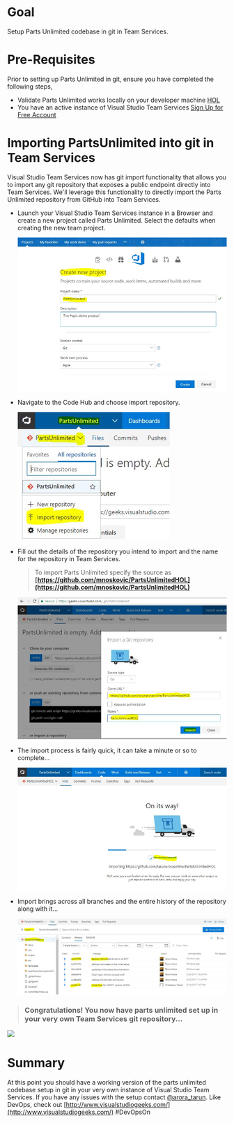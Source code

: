 # Goal
Setup Parts Unlimited codebase in git in Team Services.

# Pre-Requisites
Prior to setting up Parts Unlimited in git, ensure you have completed the following steps, 
+ Validate Parts Unlimited works locally on your developer machine [HOL](https://github.com/tarunaroraonline/PartsUnlimitedHOL/blob/master/docs/01_HOL_PartsUnlimited_PreReq-WorkingEnvironment/README.md)
+ You have an active instance of Visual Studio Team Services [Sign Up for Free Account](https://www.visualstudio.com/team-services/)

# Importing PartsUnlimited into git in Team Services
Visual Studio Team Services now has git import functionality that allows you to import any git repository that exposes a public endpoint directly into Team Services. We'll leverage this functionality to directly import the Parts Unlimited repository from GitHub into Team Services. 
+  Launch your Visual Studio Team Services instance in a Browser and create a new project called Parts Unlimited. Select the defaults when creating the new team project. 

   ![Create New Project In Team Services](./media/CreateNewProjectInTeamServices.JPG)
+ Navigate to the Code Hub and choose import repository. 

  ![Import Repository](./media/ContextMenuImportRepository.JPG) 
+ Fill out the details of the repository you intend to import and the name for the repository in Team Services. 

  > To import Parts Unlimited specify the source as **[https://github.com/mnoskovic/PartsUnlimitedHOL](https://github.com/mnoskovic/PartsUnlimitedHOL)**  

  ![Team Services Import Git Dialogue](./media/TeamServicesImportGitDialogue.JPG)

+ The import process is fairly quick, it can take a minute or so to complete... 

  ![Import Team Services Processing](./media/TeamServicesImportGitProcessing.JPG)

+ Import brings across all branches and the entire history of the repository along with it...

  ![Git Import is Successful](./media/GitImportIsSuccessful.JPG)

> ### Congratulations! You now have parts unlimited set up in your very own Team Services git repository... 
![](https://media.giphy.com/media/YTbZzCkRQCEJa/giphy.gif)

 # Summary 
At this point you should have a working version of the parts unlimited codebase setup in git in your very own instance of Visual Studio Team Services. If you have any issues with the setup contact [@arora_tarun](https://twitter.com/arora_tarun). Like DevOps, check out [http://www.visualstudiogeeks.com/](http://www.visualstudiogeeks.com/) #DevOpsOn 

